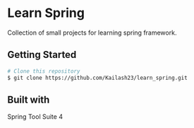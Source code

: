 # Learn Spring

Collection of small projects for learning spring framework.

## Getting Started

```bash
# Clone this repository
$ git clone https://github.com/Kailash23/learn_spring.git
```
## Built with

Spring Tool Suite 4 
